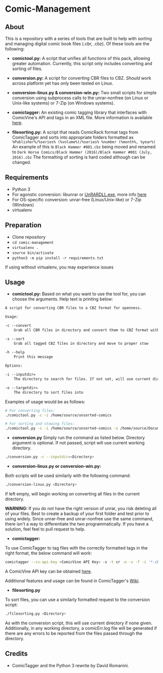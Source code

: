 
# Comic-Management

## About

This is a repository with a series of tools that are built to help with sorting and managing digital comic book files (.cbr, .cbz). Of these tools are the following:

* **comictool.py:**
A script that unifies all functions of this pack, allowing greater automation. Currently, this script only includes converting and sorting of files. 

* **conversion.py:**
A script for converting CBR files to CBZ. *Should* work across platform yet has only been tested on Linux.

* **conversion-linux.py & conversion-win.py:**
Two small scripts for simple conversion using subprocess calls to the unrar-nonfree (on Linux or Unix-like systems) or 7-Zip (on Windows systems).

* **comictagger:**
An existing comic tagging library that interfaces with ComicVine's API and tags in an XML file. More information is available [here](https://github.com/davide-romanini/comictagger/).

* **filesorting.py:**
A script that reads ComicRack format tags from ComicTagger and sorts into appropriate folders formatted as `%Publisher%/%series% (%volume%)/%series% %number (%month%, %year%)` An example of this is `Black Hammer #001.cbz` being moved and renamed to `Dark Horse Comics/Black Hammer (2016)/Black Hammer #001 (July, 2016).cbz` The formatting of sorting is hard coded although can be changed.

## Requirements

* Python 3
* For agonstic conversion: libunrar or [UnRARDLL.exe](http://www.rarlab.com/rar/UnRARDLL.exe), more info [here](https://www.rarlab.com/rar_add.htm)
* For OS-specific conversion: unrar-free (Linux/Unix-like) or 7-Zip (Windows)
* virtualenv

## Preparation

* Clone repository
* `cd comic-management`
* `virtualenv .`
* `source bin/activate`
* `python3 -m pip install -r requirements.txt`

If using without virtualenv, you may experience issues 

## Usage

* **comictool.py:**
Based on what you want to use the tool for, you can choose the arguments. Help text is printing below:

```markdown
A script for converting CBR files to a CBZ format for openness.

Usage:

-c --convert
    Grab all CBR files in directory and convert them to CBZ format with checks

-s --sort
    Grab all tagged CBZ files in directory and move to proper stow

-h --help
    Print this message
        
Options:

-i --inputdir=
    The directory to search for files. If not set, will use current directory

-o --targetdir=
    The directory to sort files into
```

Examples of usage would be as follows:
```bash
# For converting files:
./comictool.py -c -i /home/source/unsorted-comics

# For sorting and stowing files:
./comictool.py -s -i /home/source/unsorted-comics -o /home/source/Documents/Comics
```

* **conversion.py**
Simply run the command as listed below. Directory argument is optional. If not passed, script will use current working directory.

```bash
./conversion.py -c --inputdir=<Directory>
```

* **conversion-linux.py or conversion-win.py:**

Both scripts will be used similarly with the following command:

```bash
./conversion-linux.py <Directory>
```

If left empty, will begin working on converting all files in the current directory.

**WARNING:** If you do not have the right version of unrar, you risk deleting all of your files. Best to create a backup of your first folder and test prior to using widely. Since unrar-free and unrar-nonfree use the same command, there isn't a way to differentiate the two programmatically. If you have a solution, feel feel to pull request to help.

* **comictagger:**

To use ComicTagger to tag files with the correctly formatted tags in the right format, the below command will work:

```bash
comictagger --cv-api-key <ComicVine API Key> -s -t cr -o -v -f -i '*.cbz'
```

A ComicVine API key can be obtained [here](https://comicvine.gamespot.com/api/).

Additional features and usage can be found in ComicTagger's [Wiki](https://github.com/davide-romanini/comictagger/wiki/UserGuide#cli-user-guide).

* **filesorting.py**

To sort files, you can use a similarly formatted request to the conversion script:

```bash
./filesorting.py <Directory>
```

As with the conversion script, this will use current directory if none given. Additionally, in any working directory, a comicErr.log file will be generated if there are any errors to be reported from the files passed through the directory.

## Credits

* ComicTagger and the Python 3 rewrite by David Romanini.